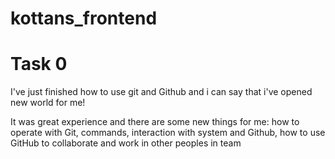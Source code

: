 # kottans_frontend

# Task 0
I've just finished how to use git and Github and i can say that i've opened new world for me!

It was great experience and there are some new things for me:
	how to operate with Git, 
	commands, 
	interaction with system and Github,
	how to use GitHub to collaborate and work in other peoples in team 
